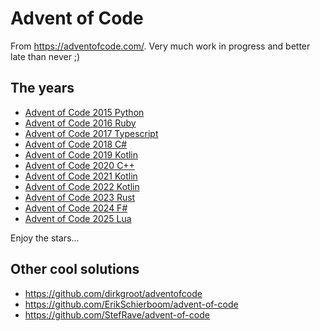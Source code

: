 # Advent of Code

From <https://adventofcode.com/>. Very much work in progress and better late than never ;)

## The years

- [Advent of Code 2015 Python](https://github.com/jp7677/adventofcode/tree/main/2015)
- [Advent of Code 2016 Ruby](https://github.com/jp7677/adventofcode/tree/main/2016)
- [Advent of Code 2017 Typescript](https://github.com/jp7677/adventofcode/tree/main/2017)
- [Advent of Code 2018 C#](https://github.com/jp7677/adventofcode/tree/main/2018)
- [Advent of Code 2019 Kotlin](https://github.com/jp7677/adventofcode/tree/main/2019)
- [Advent of Code 2020 C++](https://github.com/jp7677/adventofcode/tree/main/2020)
- [Advent of Code 2021 Kotlin](https://github.com/jp7677/adventofcode/tree/main/2021)
- [Advent of Code 2022 Kotlin](https://github.com/jp7677/adventofcode/tree/main/2022)
- [Advent of Code 2023 Rust](https://github.com/jp7677/adventofcode/tree/main/2023)
- [Advent of Code 2024 F#](https://github.com/jp7677/adventofcode/tree/main/2024)
- [Advent of Code 2025 Lua](https://github.com/jp7677/adventofcode/tree/main/2025)

Enjoy the stars...

## Other cool solutions

- <https://github.com/dirkgroot/adventofcode>
- <https://github.com/ErikSchierboom/advent-of-code>
- <https://github.com/StefRave/advent-of-code>
